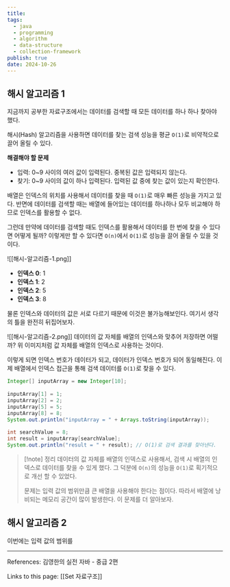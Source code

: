 ```yaml
---
title: 
tags:
  - java
  - programming
  - algorithm
  - data-structure
  - collection-framework
publish: true
date: 2024-10-26
---
```

## 해시 알고리즘 1
지금까지 공부한 자료구조에서는 데이터를 검색할 때 모든 데이터를 하나 하나 찾아야 했다.

해시(Hash) 알고리즘을 사용하면 데이터를 찾는 검색 성능을 평균 `O(1)`로 비약적으로 끌어 올릴 수 있다.

**해결해야 할 문제**

- 입력: 0~9 사이의 여러 값이 입력된다. 중복된 값은 입력되지 않는다.
- 찾기: 0~9 사이의 값이 하나 입력된다. 입력된 값 중에 찾는 값이 있는지 확인한다.

배열은 인덱스의 위치를 사용해서 데이터를 찾을 때 `O(1)`로 매우 빠른 성능을 가지고 있다. 반면에 데이터를 검색할 때는 배열에 들어있는 데이터를 하나하나 모두 비교해야 하므로 인덱스를 활용할 수 없다.

그런데 만약에 데이터를 검색할 때도 인덱스를 활용해서 데이터를 한 번에 찾을 수 있다면 어떻게 될까?
이렇게만 할 수 있다면 `O(n)`에서 `O(1)`로 성능을 끌어 올릴 수 있을 것이다.

![[해시-알고리즘-1.png]]

- **인덱스 0**: 1
- **인덱스 1**: 2
- **인덱스 2**: 5
- **인덱스 3**: 8

물론 인덱스와 데이터의 값은 서로 다르기 때문에 이것은 불가능해보인다. 여기서 생각의 틀을 완전히 뒤집어보자.


![[해시-알고리즘-2.png]]
데이터의 값 자체를 배열의 인덱스와 맞추어 저장하면 어떨까? 위 이미지처럼 값 자체를 배열의 인덱스로 사용하는 것이다.

이렇게 되면 인덱스 번호가 데이터가 되고, 데이터가 인덱스 번호가 되어 동일해진다. 이제 배열에서 인덱스 접근을 통해 검색 데이터를 `O(1)`로 찾을 수 있다.

```java title="적용 결과"
Integer[] inputArray = new Integer[10];  
  
inputArray[1] = 1;  
inputArray[2] = 2;  
inputArray[5] = 5;  
inputArray[8] = 8;  
System.out.println("inputArray = " + Arrays.toString(inputArray));  
  
int searchValue = 8;
int result = inputArray[searchValue];
System.out.println("result = " + result); // O(1)로 검색 결과를 찾아낸다.
```

> [!note] 정리
> 데이터의 값 자체를 배열의 인덱스로 사용해서, 검색 시 배열의 인덱스로 데이터를 찾을 수 있게 했다. 그 덕분에 `O(n)`의 성능을 `O(1)`로 획기적으로 개선 할 수 있었다.
> 
> 문제는 입력 값의 범위만큼 큰 배열을 사용해야 한다는 점이다. 따라서 배열에 낭비되는 메모리 공간이 많이 발생한다. 이 문제를 더 알아보자.

## 해시 알고리즘 2
이번에는 입력 값의 범위를 

---
References: 김영한의 실전 자바 - 중급 2편

Links to this page: [[Set 자료구조]]